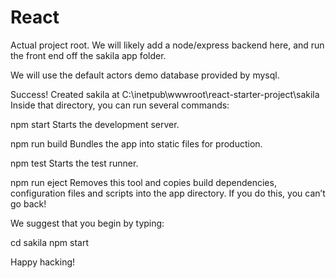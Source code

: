 # React

Actual project root. We will likely add a node/express backend here, and run the front end off the sakila app folder.

We will use the default actors demo database provided by mysql.

Success! Created sakila at C:\inetpub\wwwroot\react-starter-project\sakila
Inside that directory, you can run several commands:

  npm start
    Starts the development server.

  npm run build
    Bundles the app into static files for production.

  npm test
    Starts the test runner.

  npm run eject
    Removes this tool and copies build dependencies, configuration files
    and scripts into the app directory. If you do this, you can’t go back!

We suggest that you begin by typing:

  cd sakila
  npm start

Happy hacking!
